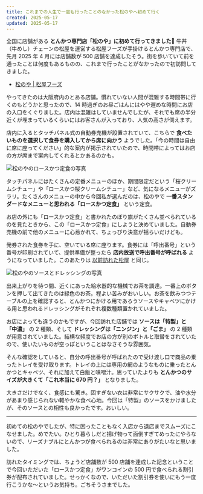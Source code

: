 ```yaml
---
title: これまでの人生で一度も行ったことのなかった松のやへ初めて行く
created: 2025-05-17
updated: 2025-05-17
---
```


全国に店舗がある **とんかつ専門店「松のや」に初めて行ってきました🍖** 牛丼（牛めし）チェーンの松屋を運営する松屋フーズが手掛けるとんかつ専門店で、先月 2025 年 4 月には店舗数が 500 店舗を達成したそう。街を歩いていて前を通ったことは何度もあるものの、これまで行ったことがなかったので初訪問してきました。

- [松のや | 松屋フーズ](https://www.matsuyafoods.co.jp/matsunoya/)

やってきたのは大阪府内のとある店舗。慣れていない人間が混雑する時間帯に行くのもどうかと思ったので、14 時過ぎのお昼ごはんにはやや遅めな時間にお店の入口をくぐりました。店内は混雑はしていませんでしたが、それでも席の半分近くが埋まっているくらいにはお客さんが入っており、人気の高さが伺えます。

店内に入るとタッチパネル式の自動券売機が設置されていて、こちらで **食べたいものを選択して食券を購入してから席に向かう** ようでした。「今の時間は自由に席に座ってください」的な案内が掲示されていたので、時間帯によってはお店の方が席まで案内してくれるとかあるのかも。

![松のやのロースかつ定食の写真](ffa38e4c-a871-4548-ce6e-5c93c919f100)

タッチパネルにはたくさんの定番メニューのほか、期間限定だという「桜クリームシチュー」や「ロースかつ桜クリームシチュー」など、気になるメニューがズラリ。たくさんのメニューの中から今回私が選んだのは、松のやで **一番スタンダードなメニューと思われる「ロースかつ定食」** という定食。

お店の外にも「ロースかつ定食」と書かれたのぼり旗がたくさん並べられているのを見たときから、この「ロースかつ定食」にしようと決めていました。自動券売機の前で他のメニューに心惹かれて、ちょっぴり決意が揺らいだけども。

発券された食券を手に、空いている席に座ります。食券には「呼出番号」という番号が印刷されていて、提供準備が整ったら **店内放送で呼出番号が呼ばれる** ようになっていました。このあたりは [以前訪れた松屋](/blog/20241006/) と同じ。

![松のやのソースとドレッシングの写真](2d462a6f-3780-47ca-066f-ca6917ca6d00)

出来上がりを待つ間、近くにあった給水器的な機械でお茶を調達。一番上のボタンを押して出てきたのは緑色のお茶。程よい苦みがおいしい。お茶を飲みつつテーブルの上を確認すると、とんかつにかける用であろうソースやキャベツにかける用と思われるドレッシングがそれぞれ複数種類置かれていました。

お店によっても違うのかもですが、今回訪れた店舗では **ソースは「特製」と「中濃」** の 2 種類、そして **ドレッシングは「ニンジン」と「ごま」** の 2 種類が用意されていました。結構な頻度でお店の方が別のボトルと取替をされていたので、使いたいものが空っぽということはなさそうな雰囲気。

そんな確認をしていると、自分の呼出番号が呼ばれたので受け渡し口で商品の乗ったトレイを受け取ります。トレイの上には専用の網のようなものに乗ったとんかつとキャベツ、それに加えて白飯と味噌汁。思っていたよりも **とんかつのサイズが大きくて「これ本当に 670 円？」** となりました。

大きさだけでなく、食感にも驚き。固すぎない衣は非常にサクサクで、油や水分があまり感じられない軽やかな食べ心地。今回は「特製」のソースをかけましたが、そのソースとの相性も良かったです。おいしい。

---

初めての松のやでしたが、特に困ったこともなく入店から退店までスムーズにこなせました。めでたい。ひとり暮らしだと揚げ物って面倒すぎてめったにやらないので、リーズナブルにとんかつが食べられるのは非常にありがたいなと思いました。

訪れたタイミングでは、ちょうど店舗数が 500 店舗を達成した記念ということで今回いただいた「ロースかつ定食」がワンコインの 500 円で食べられる割引券が配布されていました。せっかくなので、いただいた割引券を使いにもう一度行こうかな～というお気持ち。ごちそうさまでした。
